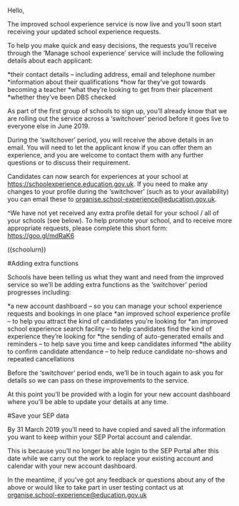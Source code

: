 Hello,

The improved school experience service is now live and you’ll soon start receiving your updated school experience requests.

To help you make quick and easy decisions, the requests you’ll receive through the ‘Manage school experience’ service will include the following details about each applicant:

*their contact details – including address, email and telephone number
*information about their qualifications
*how far they’ve got towards becoming a teacher
*what they’re looking to get from their placement
*whether they’ve been DBS checked

As part of the first group of schools to sign up, you’ll already know that we are rolling out the service across a ‘switchover’ period before it goes live to everyone else in June 2019.

During the ‘switchover’ period, you will receive the above details in an email. You will need to let the applicant know if you can offer them an experience, and you are welcome to contact them with any further questions or to discuss their requirement.

Candidates can now search for experiences at your school at https://schoolexperience.education.gov.uk. If you need to make any changes to your profile during the ‘switchover’ (such as to your availability) you can email these to organise.school-experience@education.gov.uk.

^We have not yet received any extra profile detail for your school / all of your schools (see below). To help promote your school, and to receive more appropriate requests, please complete this short form:  https://goo.gl/mdRaK6

((schoolurn))

#Adding extra functions

Schools have been telling us what they want and need from the improved service so we’ll be adding extra functions as the ‘switchover’ period progresses including:

*a new account dashboard – so you can manage your school experience requests and bookings in one place
*an improved school experience profile – to help you attract the kind of candidates you’re looking for
*an improved school experience search facility – to help candidates find the kind of experience they’re looking for
*the sending of auto-generated emails and reminders – to help save you time and keep candidates informed
*the ability to confirm candidate attendance – to help reduce candidate no-shows and repeated cancellations

Before the ‘switchover’ period ends, we’ll be in touch again to ask you for details so we can pass on these improvements to the service.

At this point you’ll be provided with a login for your new account dashboard where you’ll be able to update your details at any time.

#Save your SEP data

By 31 March 2019 you’ll need to have copied and saved all the information you want to keep within your SEP Portal account and calendar.

This is because you’ll no longer be able login to the SEP Portal after this date while we carry out the work to replace your existing account and calendar with your new account dashboard.

In the meantime, if you’ve got any feedback or questions about any of the above or would like to take part in user testing contact us at organise.school-experience@education.gov.uk